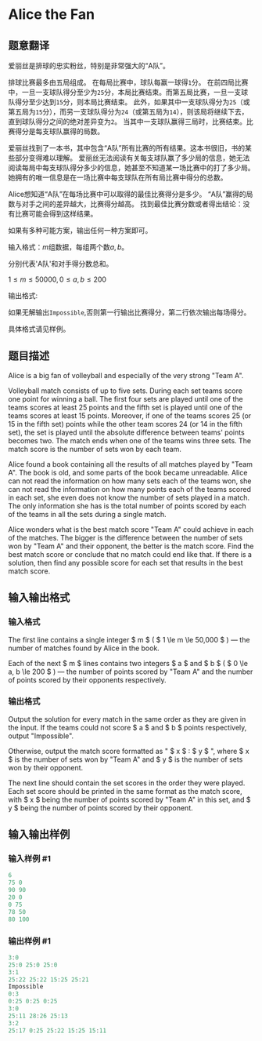 # Alice the Fan

## 题意翻译

爱丽丝是排球的忠实粉丝，特别是非常强大的“A队”。

排球比赛最多由五局组成。 在每局比赛中，球队每赢一球得`1`分。 在前四局比赛中，一旦一支球队得分至少为`25`分，本局比赛结束。而第五局比赛，一旦一支球队得分至少达到`15`分，则本局比赛结束。 此外，如果其中一支球队得分为`25`（或第五局为`15`分），而另一支球队得分为`24`（或第五局为`14`），则该局将继续下去，直到球队得分之间的绝对差异变为`2`。 当其中一支球队赢得三局时，比赛结束。比赛得分是每支球队赢得的局数。

爱丽丝找到了一本书，其中包含“A队”所有比赛的所有结果。这本书很旧，书的某些部分变得难以理解。 爱丽丝无法阅读有关每支球队赢了多少局的信息，她无法阅读每局中每支球队得分多少的信息，她甚至不知道某一场比赛中的打了多少局。 她拥有的唯一信息是在一场比赛中每支球队在所有局比赛中得分的总数。

Alice想知道“A队”在每场比赛中可以取得的最佳比赛得分是多少。 “A队”赢得的局数与对手之间的差异越大，比赛得分越高。 找到最佳比赛分数或者得出结论：没有比赛可能会得到这样结果。

如果有多种可能方案，输出任何一种方案即可。

输入格式：$m$组数据，每组两个数$a,b$。

分别代表'A队'和对手得分数总和。

$1≤m≤50000,0≤a,b≤200$

输出格式:

如果无解输出`Impossible`,否则第一行输出比赛得分，第二行依次输出每场得分。

具体格式请见样例。

## 题目描述

Alice is a big fan of volleyball and especially of the very strong "Team A".

Volleyball match consists of up to five sets. During each set teams score one point for winning a ball. The first four sets are played until one of the teams scores at least 25 points and the fifth set is played until one of the teams scores at least 15 points. Moreover, if one of the teams scores 25 (or 15 in the fifth set) points while the other team scores 24 (or 14 in the fifth set), the set is played until the absolute difference between teams' points becomes two. The match ends when one of the teams wins three sets. The match score is the number of sets won by each team.

Alice found a book containing all the results of all matches played by "Team A". The book is old, and some parts of the book became unreadable. Alice can not read the information on how many sets each of the teams won, she can not read the information on how many points each of the teams scored in each set, she even does not know the number of sets played in a match. The only information she has is the total number of points scored by each of the teams in all the sets during a single match.

Alice wonders what is the best match score "Team A" could achieve in each of the matches. The bigger is the difference between the number of sets won by "Team A" and their opponent, the better is the match score. Find the best match score or conclude that no match could end like that. If there is a solution, then find any possible score for each set that results in the best match score.

## 输入输出格式

### 输入格式

The first line contains a single integer $ m $ ( $ 1 \le m \le 50\,000 $ ) — the number of matches found by Alice in the book.

Each of the next $ m $ lines contains two integers $ a $ and $ b $ ( $ 0 \le a, b \le 200 $ ) — the number of points scored by "Team A" and the number of points scored by their opponents respectively.

### 输出格式

Output the solution for every match in the same order as they are given in the input. If the teams could not score $ a $ and $ b $ points respectively, output "Impossible".

Otherwise, output the match score formatted as " $ x $ : $ y $ ", where $ x $ is the number of sets won by "Team A" and $ y $ is the number of sets won by their opponent.

The next line should contain the set scores in the order they were played. Each set score should be printed in the same format as the match score, with $ x $ being the number of points scored by "Team A" in this set, and $ y $ being the number of points scored by their opponent.

## 输入输出样例

### 输入样例 #1

```cpp
6
75 0
90 90
20 0
0 75
78 50
80 100

```
### 输出样例 #1

```cpp
3:0
25:0 25:0 25:0
3:1
25:22 25:22 15:25 25:21
Impossible
0:3
0:25 0:25 0:25
3:0
25:11 28:26 25:13
3:2
25:17 0:25 25:22 15:25 15:11

```
